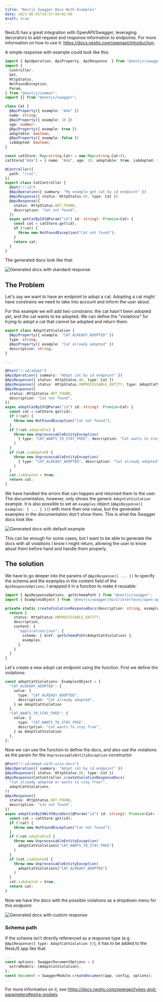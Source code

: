 ```yaml
---
title: "Nestjs Swagger Docs With Examples"
date: 2023-06-01T16:57:04+02:00
draft: true
---
```


NestJS has a great integration with OpenAPI/Swagger, leveraging decorators to add request and response information to endpoints. For more information on how to use it: https://docs.nestjs.com/openapi/introduction.

A simple response with example could look like this:

```typescript
import { ApiOperation, ApiProperty, ApiResponse  } from "@nestjs/swagger";
import {
  Controller,
  Get,
  HttpStatus,
  NotFoundException,
  Param,
} from "@nestjs/common";
import {} from "@nestjs/swagger";

class Cat {
  @ApiProperty({ example: "Ada" })
  name: string;
  @ApiProperty({ example: 10 })
  age: number;
  @ApiProperty({ example: true })
  adoptable: boolean;
  @ApiProperty({ example: false })
  isAdopted: boolean;
}

const catStore: Map<string,Cat> = new Map<string,Cat>();
catStore["Ada"] = { name: "Ada", age: 10, adoptable: true, isAdopted: false }

@Controller({
  path: "/cat",
})
export class CatController {
  @Get("/:id")
  @ApiOperation({ summary: "My example get cat by id endpoint" })
  @ApiResponse({ status: HttpStatus.OK, type: Cat })
  @ApiResponse({
    status: HttpStatus.NOT_FOUND,
    description: "Cat not found",
  })
  async getCatById(@Param("id") id: string): Promise<Cat> {
    const cat = catStore.get(id);
    if (!cat) {
      throw new NotFoundException("Cat not found");
    }
    return cat;
  }
}
```

The generated docs look like that:

![Generated docs with standard response](/images/response-standard.png)

## The Problem

Let's say we want to have an endpoint to adopt a cat. Adopting a cat might have constrains we need to take into account and inform the user about.

For this example we will add two constrains: the cat hasn't been adopted yet, and the cat wants to be adopted. We can define the "violations" for trying to adopt a cat that cannot be adopted and return them:

```typescript
export class AdoptCatViolation {
  @ApiProperty({ example: "CAT_ALREADY_ADOPTED" })
  type: string;
  @ApiProperty({ example: "Cat already adopted" })
  description: string;
}

...

@Post("/:id/adopt")
@ApiOperation({ summary: "Adopt cat by id endpoint" })
@ApiResponse({ status: HttpStatus.OK, type: Cat })
@ApiResponse({ status: HttpStatus.UNPROCESSABLE_ENTITY, type: AdoptCatViolation })
@ApiResponse({
  status: HttpStatus.NOT_FOUND,
  description: "Cat not found",
})
async adoptCatById(@Param("id") id: string): Promise<Cat> {
  const cat = catStore.get(id);
  if (!cat) {
    throw new NotFoundException("Cat not found");
  }
  if (!cat.adoptable) {
    throw new UnprocessableEntityException(
      { type: "CAT_WANTS_TO_STAY_FREE", description: "Cat wants to stay free" }
    )
  }
  if (cat.isAdopted) {
    throw new UnprocessableEntityException(
      { type: "CAT_ALREADY_ADOPTED", description: "Cat already adopted" }
    )
  }
  cat.isAdopted = true;
  return cat;
}
```

We have handled the errors that can happen and returned them to the user. The documentation, however, only shows the generic `AdoptCatViolation` example. It is also possible to set an `examples` object (`@ApiResponse({ examples: { ... } })`) with more than one value, but the generated examples in the documentation don't show them. This is what the Swagger docs look like:

![Generated docs with default example](/images/response-default-example.png)

This can be enough for some cases, but I want to be able to generate the docs with all violations I know I might return, allowing the user to know about them before hand and handle them properly.

## The solution

We have to go deeper into the params of `@ApiResponse({ ... })` to specify the schema and the examples in the content field of the `ApiResponseOptions`. I wrapped it in a function to make it reusable:

```typescript
import { ApiResponseOptions, getSchemaPath } from "@nestjs/swagger";
import { ExamplesObject } from '@nestjs/swagger/dist/interfaces/open-api-spec.interface';

private static createViolationResponseDocs(description: string, examples: ExamplesObject): ApiResponseOptions {
  return {
    status: HttpStatus.UNPROCESSABLE_ENTITY,
    description,
    content: {
      "application/json": {
        schema: { $ref: getSchemaPath(AdoptCatViolation) },
        examples,
      }
    }
  }
}
```

Let's create a new adopt cat endpoint using the function. First we define the violations:

```typescript
const adoptCatViolations: ExamplesObject = {
  "CAT_ALREADY_ADOPTED": {
    value: {
      type: "CAT_ALREADY_ADOPTED",
      description: "Cat already adopted",
    } as AdoptCatViolation
  },
  "CAT_WANTS_TO_STAY_FREE": {
    value: {
      type: "CAT_WANTS_TO_STAY_FREE",
      description: "Cat wants to stay free",
    } as AdoptCatViolation
  },
};
```

Now we can use the function to define the docs, and also use the violations as the param for the `UnprocessableEntityException` constructor.

```typescript
@Post("/:id/adopt-with-nice-docs")
@ApiOperation({ summary: "Adopt cat by id endpoint" })
@ApiResponse({ status: HttpStatus.OK, type: Cat })
@ApiResponse(CatController.createViolationResponseDocs(
  "Cat already adopted or wants to stay free!",
  adoptCatViolations,
))
@ApiResponse({
  status: HttpStatus.NOT_FOUND,
  description: "Cat not found",
})
async adoptCatByIdWithNiceDocs(@Param("id") id: string): Promise<Cat> {
  const cat = catStore.get(id);
  if (!cat) {
    throw new NotFoundException("Cat not found");
  }
  if (!cat.adoptable) {
    throw new UnprocessableEntityException(
      adoptCatViolations["CAT_WANTS_TO_STAY_FREE"]
    )
  }
  if (cat.isAdopted) {
    throw new UnprocessableEntityException(
      adoptCatViolations["CAT_ALREADY_ADOPTED"]
    )
  }
  cat.isAdopted = true;
  return cat;
}
```

Now we have the docs with the possible violations as a dropdown menu for this endpoint:

![Generated docs with custom response](/images/response-custom.png)

### Schema path

If the schema isn't directly referenced as a response type (e.g. `@ApiResponse({ type: AdoptCatViolation })`), it has to be added to the NestJS app like that:

```typescript
...
const options: SwaggerDocumentOptions = {
  extraModels: [AdoptCatViolation],
};
const document = SwaggerModule.createDocument(app, config, options);
...
```

For more information on it, see https://docs.nestjs.com/openapi/types-and-parameters#extra-models.
